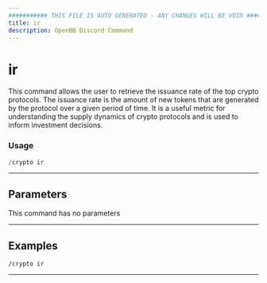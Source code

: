 ```yaml
---
########### THIS FILE IS AUTO GENERATED - ANY CHANGES WILL BE VOID ###########
title: ir
description: OpenBB Discord Command
---
```


# ir

This command allows the user to retrieve the issuance rate of the top crypto protocols. The issuance rate is the amount of new tokens that are generated by the protocol over a given period of time. It is a useful metric for understanding the supply dynamics of crypto protocols and is used to inform investment decisions.

### Usage

```python wordwrap
/crypto ir
```

---

## Parameters

This command has no parameters



---

## Examples

```
/crypto ir
```

---
